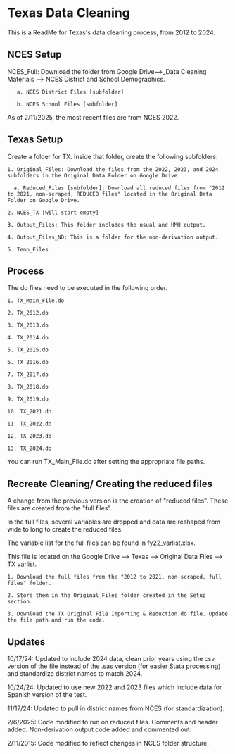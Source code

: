 # Texas Data Cleaning

This is a ReadMe for Texas's data cleaning process, from 2012 to 2024.

## NCES Setup

NCES_Full: Download the folder from Google Drive-->_Data Cleaning Materials --> NCES District and School Demographics.
    
       a. NCES District Files [subfolder] 

       b. NCES School Files [subfolder]

As of 2/11/2025, the most recent files are from NCES 2022. 

## Texas Setup
Create a folder for TX. Inside that folder, create the following subfolders:

    1. Original_Files: Download the files from the 2022, 2023, and 2024 subfolders in the Original Data Folder on Google Drive.
    
      a. Reduced_Files [subfolder]: Download all reduced files from "2012 to 2021, non-scraped, REDUCED files" located in the Original Data Folder on Google Drive. 
    
    2. NCES_TX [will start empty]
     
    3. Output_Files: This folder includes the usual and HMH output.
       
    4. Output_Files_ND: This is a folder for the non-derivation output.
      
    5. Temp_Files 

## Process
The do files need to be executed in the following order.

    1. TX_Main_File.do
    
    2. TX_2012.do
    
    3. TX_2013.do
    
    4. TX_2014.do
    
    5. TX_2015.do
    
    6. TX_2016.do
    
    7. TX_2017.do
    
    8. TX_2018.do
    
    9. TX_2019.do
    
    10. TX_2021.do
    
    11. TX_2022.do
    
    12. TX_2023.do
    
    13. TX_2024.do

You can run TX_Main_File.do after setting the appropriate file paths. 

## Recreate Cleaning/ Creating the reduced files
A change from the previous version is the creation of "reduced files". These files are created from the "full files". 

In the full files, several variables are dropped and data are reshaped from wide to long to create the reduced files.

The variable list for the full files can be found in fy22_varlist.xlsx.

This file is located on the Google Drive --> Texas --> Original Data Files --> TX varlist. 

    1. Download the full files from the "2012 to 2021, non-scraped, full files" folder. 
    
    2. Store them in the Original_Files folder created in the Setup section.
    
    3. Download the TX Original File Importing & Reduction.do file. Update the file path and run the code. 

## Updates
10/17/24: Updated to include 2024 data, clean prior years using the csv version of the file instead of the .sas version (for easier Stata processing) and standardize district names to match 2024.

10/24/24: Updated to use new 2022 and 2023 files which include data for Spanish version of the test.

11/17/24: Updated to pull in district names from NCES (for standardization).

2/6/2025: Code modified to run on reduced files. Comments and header added. Non-derivation output code added and commented out. 

2/11/2015: Code modified to reflect changes in NCES folder structure. 
